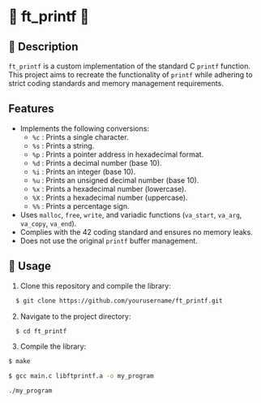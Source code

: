 # 📝 ft_printf 📝

## 📌 Description
`ft_printf` is a custom implementation of the standard C `printf` function. This project aims to recreate the functionality of `printf` while adhering to strict coding standards and memory management requirements.

## Features
- Implements the following conversions:
  - `%c` : Prints a single character.
  - `%s` : Prints a string.
  - `%p` : Prints a pointer address in hexadecimal format.
  - `%d` : Prints a decimal number (base 10).
  - `%i` : Prints an integer (base 10).
  - `%u` : Prints an unsigned decimal number (base 10).
  - `%x` : Prints a hexadecimal number (lowercase).
  - `%X` : Prints a hexadecimal number (uppercase).
  - `%%` : Prints a percentage sign.
- Uses `malloc`, `free`, `write`, and variadic functions (`va_start`, `va_arg`, `va_copy`, `va_end`).
- Complies with the 42 coding standard and ensures no memory leaks.
- Does not use the original `printf` buffer management.

## 🚀  Usage
1. Clone this repository and compile the library:
```bash
  $ git clone https://github.com/yourusername/ft_printf.git
```
2. Navigate to the project directory:
```bash
  $ cd ft_printf
```
3. Compile the library:
```bash
$ make
```
```bash
$ gcc main.c libftprintf.a -o my_program
```
```
./my_program
```
